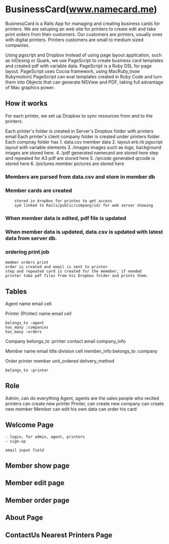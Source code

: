# BusinessCard(www.namecard.me)

BusinessCard is a Rails App for managing and creating business cards for printers. We are setuping an web site for printers to create edit and take print orders from their customers.
Our customers are printers, usually ones with digital printers.
Printers customers are small to medium sized companies.

Using pgscript and Dropbox
Instead of using page layout application, such as InDesing or Quark, we use PageScript to create business card templates and created pdf with variable data. PageScript is a Ruby DSL for page layout.
PageScript uses Cocoa framework, using MacRuby,(now Rubymotion)
PageScript can eval templates created in Ruby Code and turn them into Objects that can generate NSView and PDF, taking full advantage of Mac graphics power.

## How it works
For each printer, we set up Dropbox to sync resources from and to the printers. 

Each printer's folder is created in Server's Dropbox folder with printers email
Each printer's client company folder is created under printers folder
Each compnay folder has 
	1. data.csv
		member data
	2. layout.erb.rb
		pgscript layout with variable elements
	3. /images
		images such as logo, background images are stored here.
	4. /pdf
		generated namecard are stored here
		step and repeated for A3 pdf are stored here
	5. /qrcode
		generated qrcode is stored here
	6. /pictures
		member pictures are stored here
		
### Members are parsed from data.csv and store in member db
### Member cards are created
		stored in dropbox for printes to get access
		sym linked to Rails/public/company/id/ for web server showing
### When member data is edited, pdf file is updated
### When member data is updated, data.csv is updated with latest data from server db.

### ordering print job
	member orders print 
	order is created and email is sent to printer
	step and repeated card is created for the memeber, if needed
	printer take pdf files from his Dropbox folder and prints them.
	
## Tables
Agent
	name
	email
	cell
	
Printer (Printer)
	name
	email
	cell
	
	belongs_to :agent
	has_many :companies
	has_many :orders

Company
	belongs_to :printer
	contact
	email
	company_info
	
Member
	name
	email
	title
	division
	cell
	member_info
	belongs_to :company

Order
	printer
	member
	unit_ordered
	delivery_method

	belongs_to :printer


## Role
Admin, 
	can do everything
Agent, 
	agents are the sales people who recited printers
	can create new printer
Printer, 
	can create new company
	can create new member
Member
	can edit his own data
	can order his card
	
## Welcome Page
	- login, for admin, agent, printers
	- sign-up
	
	email input field

## Member show page
## Member edit page

## Member order page

## About Page

## ContactUs Nearest Printers Page









